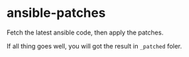 ansible-patches
===============

Fetch the latest ansible code, then apply the patches.

If all thing goes well, you will got the result in `_patched` foler.
